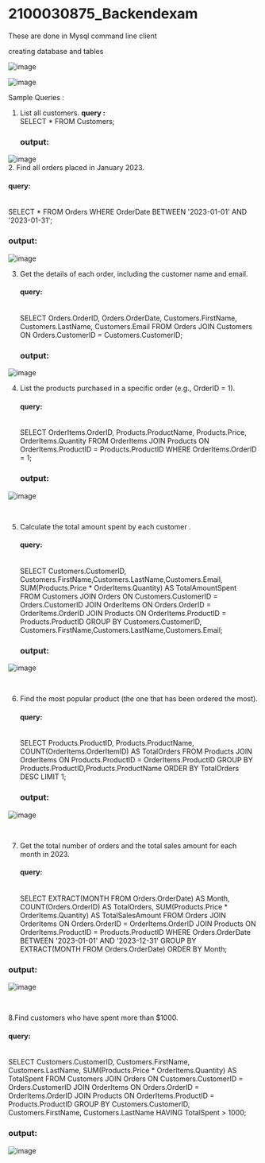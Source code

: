 # 2100030875_Backendexam

These are done in Mysql command line client

creating database and tables 
<br>

![image](https://github.com/Pradeeptata0411/2100030875_Backendexam/assets/109360049/d7afcae0-fb88-4fef-8f88-91fdae0565b4)

![image](https://github.com/Pradeeptata0411/2100030875_Backendexam/assets/109360049/b34d53c6-a9f6-4f6d-82b2-bc7c0c389f30)


Sample Queries :
1. List all customers.
   **query :**<br>
   SELECT * FROM Customers;<br>
   <h3>output:</h3>
![image](https://github.com/Pradeeptata0411/2100030875_Backendexam/assets/109360049/5490e5e3-2148-4c1b-9334-cd0c0cd5d8c3)
<br>
2. Find all orders placed in January 2023.
    <h4>query:</h4><br>
    SELECT * FROM Orders WHERE OrderDate BETWEEN '2023-01-01' AND '2023-01-31';<br>
    <h3>output:</h3>
![image](https://github.com/Pradeeptata0411/jfsdproject/assets/109360049/fcb04a26-d032-4e10-ade7-b1438036184e)
<br>

3. Get the details of each order, including the customer name and email.
   <h4>query:</h4><br>
   SELECT Orders.OrderID, Orders.OrderDate, Customers.FirstName, Customers.LastName, Customers.Email FROM Orders JOIN Customers ON Orders.CustomerID = Customers.CustomerID;
   <h3>output:</h3>
![image](https://github.com/Pradeeptata0411/2100030875_Backendexam/assets/109360049/37456d51-33df-4a23-bc44-3e5c5d5f458a)
<br>

4. List the products purchased in a specific order (e.g., OrderID = 1).
   <h4>query:</h4><br>
   SELECT OrderItems.OrderID, Products.ProductName, Products.Price, OrderItems.Quantity FROM OrderItems JOIN Products ON OrderItems.ProductID = Products.ProductID WHERE 
   OrderItems.OrderID = 1;
   <h3>output:</h3>
![image](https://github.com/Pradeeptata0411/2100030875_Backendexam/assets/109360049/e1de8276-e95e-4b2e-8329-573b5132e1b8)

<br>

5. Calculate the total amount spent by each customer .
   <h4>query:</h4><br>
   SELECT Customers.CustomerID, Customers.FirstName,Customers.LastName,Customers.Email, SUM(Products.Price * OrderItems.Quantity) AS TotalAmountSpent FROM  Customers JOIN  Orders ON     
   Customers.CustomerID = Orders.CustomerID JOIN  OrderItems ON Orders.OrderID = OrderItems.OrderID JOIN  Products ON OrderItems.ProductID = Products.ProductID GROUP BY 
   Customers.CustomerID, Customers.FirstName,Customers.LastName,Customers.Email;
   <h3>output:</h3>
![image](https://github.com/Pradeeptata0411/2100030875_Backendexam/assets/109360049/5182afea-272c-461c-8214-bc5c0cecc1fb)

<br>

6. Find the most popular product (the one that has been ordered the most).
   <h4>query:</h4><br>
   SELECT Products.ProductID, Products.ProductName, COUNT(OrderItems.OrderItemID) AS TotalOrders FROM Products JOIN OrderItems ON Products.ProductID = OrderItems.ProductID GROUP BY    
   Products.ProductID,Products.ProductName ORDER BY TotalOrders DESC LIMIT 1;
   <h3>output:</h3>
![image](https://github.com/Pradeeptata0411/2100030875_Backendexam/assets/109360049/477c2e04-e29e-4844-90e4-6697fe12f371)

<br>

7. Get the total number of orders and the total sales amount for each month in 2023.
   <h4>query:</h4><br>
   SELECT EXTRACT(MONTH FROM Orders.OrderDate) AS Month, COUNT(Orders.OrderID) AS TotalOrders, SUM(Products.Price * OrderItems.Quantity) AS TotalSalesAmount FROM Orders JOIN OrderItems   
   ON Orders.OrderID = OrderItems.OrderID JOIN Products ON OrderItems.ProductID = Products.ProductID WHERE Orders.OrderDate BETWEEN '2023-01-01' AND '2023-12-31' GROUP BY EXTRACT(MONTH 
   FROM Orders.OrderDate) ORDER BY Month;
  <h3>output:</h3>

![image](https://github.com/Pradeeptata0411/2100030875_Backendexam/assets/109360049/a722dfce-76f5-4e6c-a67d-f67acfe3d8a1)

<br>

8.Find customers who have spent more than $1000.
  <h4>query:</h4><br>
  SELECT Customers.CustomerID, Customers.FirstName, Customers.LastName, SUM(Products.Price * OrderItems.Quantity) AS TotalSpent FROM Customers JOIN Orders ON Customers.CustomerID =   
  Orders.CustomerID JOIN OrderItems ON Orders.OrderID = OrderItems.OrderID JOIN Products ON OrderItems.ProductID = Products.ProductID GROUP BY Customers.CustomerID, Customers.FirstName, 
  Customers.LastName HAVING TotalSpent > 1000;
  <h3>output:</h3>
  
![image](https://github.com/Pradeeptata0411/2100030875_Backendexam/assets/109360049/31abb663-11d5-4422-8aae-3525702367bf)

